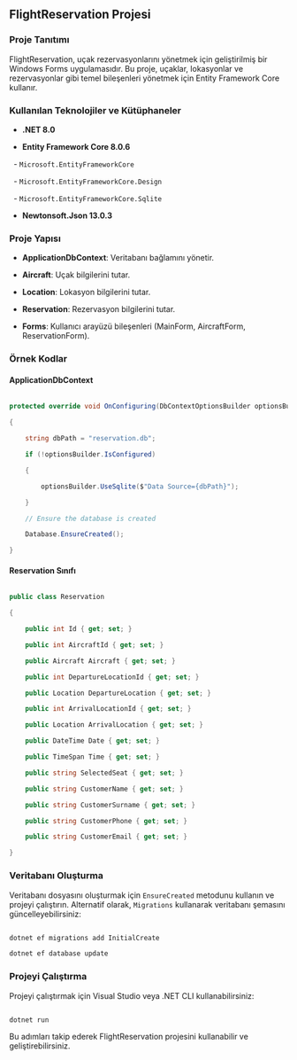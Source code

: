 ## FlightReservation Projesi

### Proje Tanıtımı

FlightReservation, uçak rezervasyonlarını yönetmek için geliştirilmiş bir Windows Forms uygulamasıdır. Bu proje, uçaklar, lokasyonlar ve rezervasyonlar gibi temel bileşenleri yönetmek için Entity Framework Core kullanır.

### Kullanılan Teknolojiler ve Kütüphaneler

- **.NET 8.0**

- **Entity Framework Core 8.0.6**

  - `Microsoft.EntityFrameworkCore`

  - `Microsoft.EntityFrameworkCore.Design`

  - `Microsoft.EntityFrameworkCore.Sqlite`

- **Newtonsoft.Json 13.0.3**

### Proje Yapısı

- **ApplicationDbContext**: Veritabanı bağlamını yönetir.

- **Aircraft**: Uçak bilgilerini tutar.

- **Location**: Lokasyon bilgilerini tutar.

- **Reservation**: Rezervasyon bilgilerini tutar.

- **Forms**: Kullanıcı arayüzü bileşenleri (MainForm, AircraftForm, ReservationForm).

### Örnek Kodlar

#### ApplicationDbContext

```csharp:FlightReservation/ApplicationDBContext.cs

protected override void OnConfiguring(DbContextOptionsBuilder optionsBuilder)

{

    string dbPath = "reservation.db";

    if (!optionsBuilder.IsConfigured)

    {

        optionsBuilder.UseSqlite($"Data Source={dbPath}");

    }

    // Ensure the database is created

    Database.EnsureCreated();

}

```

#### Reservation Sınıfı

```csharp:FlightReservation/Reservation.cs

public class Reservation

{

    public int Id { get; set; }

    public int AircraftId { get; set; }

    public Aircraft Aircraft { get; set; }

    public int DepartureLocationId { get; set; }

    public Location DepartureLocation { get; set; }

    public int ArrivalLocationId { get; set; }

    public Location ArrivalLocation { get; set; }

    public DateTime Date { get; set; }

    public TimeSpan Time { get; set; }

    public string SelectedSeat { get; set; }

    public string CustomerName { get; set; }

    public string CustomerSurname { get; set; }

    public string CustomerPhone { get; set; }

    public string CustomerEmail { get; set; }

}

```

### Veritabanı Oluşturma

Veritabanı dosyasını oluşturmak için `EnsureCreated` metodunu kullanın ve projeyi çalıştırın. Alternatif olarak, `Migrations` kullanarak veritabanı şemasını güncelleyebilirsiniz:

```bash

dotnet ef migrations add InitialCreate

dotnet ef database update

```

### Projeyi Çalıştırma

Projeyi çalıştırmak için Visual Studio veya .NET CLI kullanabilirsiniz:

```bash

dotnet run

```

Bu adımları takip ederek FlightReservation projesini kullanabilir ve geliştirebilirsiniz.
